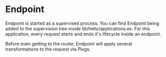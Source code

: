 # Endpoint

Endpoint is started as a supervised process. You can find Endpoint being added to the supervision tree inside lib/hello/applications.ex. For this application, every request starts and ends it's lifecycle inside an endpoint. 

Before even getting to the router, Endpoint will apply several transformations to the request via Plugs.

